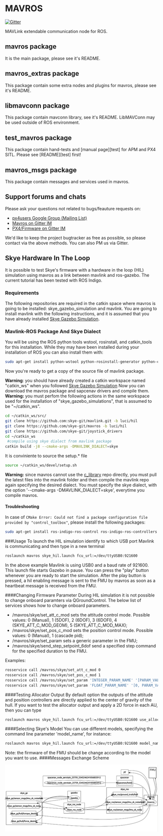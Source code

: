 MAVROS
======

[![Gitter](https://badges.gitter.im/Join%20Chat.svg)](https://gitter.im/mavlink/mavros?utm_source=badge&utm_medium=badge&utm_campaign=pr-badge&utm_content=badge)

MAVLink extendable communication node for ROS.


mavros package
--------------

It is the main package, please see it's README.


mavros\_extras package
----------------------

This package contain some extra nodes and plugins for mavros, please see it's README.


libmavconn package
------------------

This package contain mavconn library, see it's README.
LibMAVConn may be used outside of ROS environment.


test\_mavros package
--------------------

This package contain hand-tests and [manual page][test] for APM and PX4 SITL.
Please see [README][test] first!


mavros\_msgs package
--------------------

This package contain messages and services used in mavros.


Support forums and chats
------------------------

Please ask your questions not related to bugs/feauture requests on:

- [px4users Google Group (Mailing List) ](https://groups.google.com/forum/#!forum/px4users)
- [Mavros on Gitter IM](https://gitter.im/mavlink/mavros)
- [PX4/Firmware on Gitter IM](https://gitter.im/PX4/Firmware)

We'd like to keep the project bugtracker as free as possible, so please contact via the above methods. You can also PM us via Gitter.


## Skye Hardware In The Loop
It is possible to test Skye's firmware with a hardware in the loop (HIL) simulation using mavros as a link between mavlink and ros-gazebo. The current tutorial has been tested with ROS Indigo.

### Requirements
The following repositories are required in the catkin space where mavros is going to be installed: skye_gazebo_simulation and mavlink. You are going to install mavlink with the following instructions, and it is assumed that you have already installed [Skye Gazebo Simulation](https://github.com/skye-git/skye_gazebo_simulation/tree/luci/hil).

### Mavlink-ROS Package And Skye Dialect
You will be using the ROS python tools wstool, rosinstall, and catkin_tools for this installation. While they may have been installed during your installation of ROS you can also install them with:
```bash 
sudo apt-get install python-wstool python-rosinstall-generator python-catkin-tools
```
Now you're ready to get a copy of the source file of mavlink package.

**Warning**: you should have already created a catkin workspace named "catkin\_ws" when you followed [Skye Gazebo Simulation](https://github.com/skye-git/skye_gazebo_simulation/tree/luci/hil)
Now you can download the mavros package and sapcenav drivers and compile them. 
**Warning:** you must perfom the following actions in the same workspace used for the installation of "skye_gazebo_simulations", that is assumed to be "~/catkin_ws".
```bash
cd ~/catkin_ws/src/
git clone https://github.com:skye-git/mavlink.git -b luci/hil
git clone https://github.com/skye-git/mavros -b luci/hil
git clone https://github.com/skye-git/joystick_drivers
cd ~/catkin_ws
 #compile using skye dialect from mavlink package
catkin build -j8 --cmake-args -DMAVLINK_DIALECT=skye
```

It is conviniente to source the setup.* file
```bash
source ~/catkin_ws/devel/setup.sh
```

**Warning:** since mavros cannot use the [c_library](https://github.com/skye-git/c_library) repo directly, you must pull the latest files into the mavlink folder and then compile the mavlink repo again specifying the desired dialect. You must specify the skye dialect, with the option '--cmake-args -DMAVLINK_DIALECT=skye', everytime you compile mavros.

#### Troubleshooting
In case of `CMake Error: Could not find a package configuration file provided by "control_toolbox"`, please install the following packages:
```bash
sudo apt-get install ros-indigo-ros-control ros-indigo-ros-controllers
```

###Usage
To launch the HIL simulation identify to which USB port Mavlink is communicating and then type in a new terminal
```bash
roslaunch mavros skye_hil.launch fcu_url:=/dev/ttyUSB0:921600
```
In the above example Mavlink is using USB0 and a baud rate of 921600. This launch file starts Gazebo in pause. You can press the "play" button whenever you are ready to start the simulation.
After the play button is pressed, a hil enabling message is sent to the FMU by mavros as soon as a heartbeat message is received from the FMU.

####Changing Firmware Parameter
During HIL simulation it is not possible to change onboard paramters via QGroundControl. The below list of services shows how to change onboard parameters.

  * /mavros/skye/set_att_c_mod sets the attitude control mode. Possible values: 0 (Manual), 1 (5DOF), 2 (6DOF), 3 (6DOFI), 4 (SKYE_ATT_C_MOD_GEOM), 5 (SKYE_ATT_C_MOD_MAX);
  * /mavros/skye/set_pos_c_mod sets the position control mode. Possible values: 0 (Manual), 1 (cascade pid);
  * /mavros/skye/set_param sets a generic parameter in the FMU;
  * /mavros/skye/send_step_setpoint_6dof send a specified step command for the specified duration to the FMU.
  
Examples:

```bash
rosservice call /mavros/skye/set_att_c_mod 0
rosservice call /mavros/skye/set_pos_c_mod 1
rosservice call /mavros/skye/set_param 'INTEGER_PARAM_NAME' '[PARAM_VALUE, 0.0]'
rosservice call /mavros/skye/set_param 'FLOAT_PARAM_NAME' '[0, PARAM_VALUE]'
```
####Testing Allocator Output
By default option the outputs of the attitude and position controllers are directly applied to the center of gravity of the hull. If you want to test the allocator output and apply a 2D force in each AU, then you can type
```bash
roslaunch mavros skye_hil.launch fcu_url:=/dev/ttyUSB0:921600 use_allocator_output:=true
```

####Selecting Skye's Model 
You can use different models, specifying the command line parameter 'model_name', for instance:
```bash
roslaunch mavros skye_hil.launch fcu_url:=/dev/ttyUSB0:921600 model_name:=tetra
```
Note: the firmware of the FMU should be change according to the model you want to use.
####Messages Exchange Scheme
<p align="center">
  <img src="mavros/doc/hil_messages_scheme.png" width="650"/>
</p>
